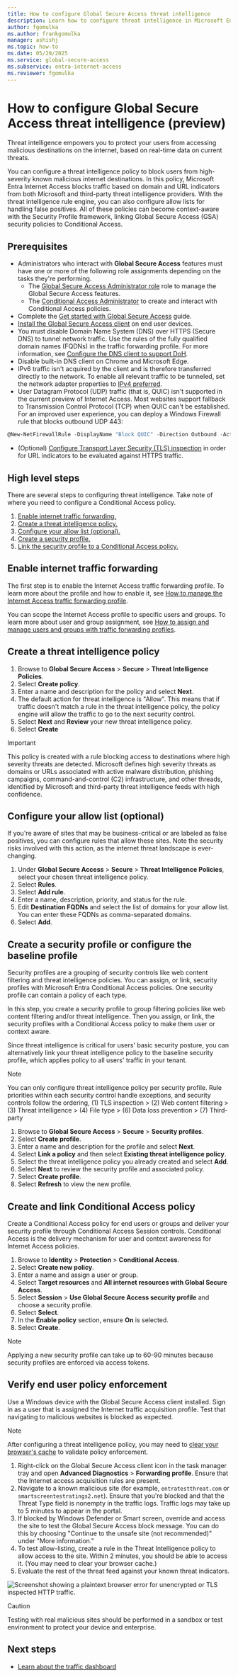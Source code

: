 ```yaml
---
title: How to configure Global Secure Access threat intelligence
description: Learn how to configure threat intelligence in Microsoft Entra Internet Access.
author: fgomulka
ms.author: frankgomulka
manager: ashishj
ms.topic: how-to
ms.date: 05/29/2025
ms.service: global-secure-access
ms.subservice: entra-internet-access
ms.reviewer: fgomulka
---
```


# How to configure Global Secure Access threat intelligence (preview)

Threat intelligence empowers you to protect your users from accessing malicious destinations on the internet, based on real-time data on current threats. 

You can configure a threat intelligence policy to block users from high-severity known malicious internet destinations. In this policy, Microsoft Entra Internet Access blocks traffic based on domain and URL indicators from both Microsoft and third-party threat intelligence providers. With the threat intelligence rule engine, you can also configure allow lists for handling false positives. All of these policies can become context-aware with the Security Profile framework, linking Global Secure Access (GSA) security policies to Conditional Access. 

## Prerequisites

- Administrators who interact with **Global Secure Access** features must have one or more of the following role assignments depending on the tasks they're performing.
   - The [Global Secure Access Administrator role](/azure/active-directory/roles/permissions-reference) role to manage the Global Secure Access features.
   - The [Conditional Access Administrator](/azure/active-directory/roles/permissions-reference#conditional-access-administrator) to create and interact with Conditional Access policies.
- Complete the [Get started with Global Secure Access](how-to-get-started-with-global-secure-access.md) guide.
- [Install the Global Secure Access client](how-to-install-windows-client.md) on end user devices.
- You must disable Domain Name System (DNS) over HTTPS (Secure DNS) to tunnel network traffic. Use the rules of the fully qualified domain names (FQDNs) in the traffic forwarding profile. For more information, see [Configure the DNS client to support DoH](/windows-server/networking/dns/doh-client-support#configure-the-dns-client-to-support-doh).
- Disable built-in DNS client on Chrome and Microsoft Edge.
- IPv6 traffic isn't acquired by the client and is therefore transferred directly to the network. To enable all relevant traffic to be tunneled, set the network adapter properties to [IPv4 preferred](troubleshoot-global-secure-access-client-diagnostics-health-check.md#ipv4-preferred).
- User Datagram Protocol (UDP) traffic (that is, QUIC) isn't supported in the current preview of Internet Access. Most websites support fallback to Transmission Control Protocol (TCP) when QUIC can't be established. For an improved user experience, you can deploy a Windows Firewall rule that blocks outbound UDP 443: 

```powershell 
@New-NetFirewallRule -DisplayName "Block QUIC" -Direction Outbound -Action Block -Protocol UDP  -RemotePort 443
``` 

- (Optional) [Configure Transport Layer Security (TLS) inspection](how-to-transport-layer-security.md) in order for URL indicators to be evaluated against HTTPS traffic.

## High level steps

There are several steps to configuring threat intelligence. Take note of where you need to configure a Conditional Access policy.

1. [Enable internet traffic forwarding.](#enable-internet-traffic-forwarding)
1. [Create a threat intelligence policy.](#create-a-threat-intelligence-policy)
1. [Configure your allow list (optional).](#configure-your-allow-list-optional)
1. [Create a security profile.](#create-a-security-profile-or-configure-the-baseline-profile)
1. [Link the security profile to a Conditional Access policy.](#create-and-link-conditional-access-policy)

## Enable internet traffic forwarding

The first step is to enable the Internet Access traffic forwarding profile. To learn more about the profile and how to enable it, see [How to manage the Internet Access traffic forwarding profile](how-to-manage-internet-access-profile.md).

You can scope the Internet Access profile to specific users and groups. To learn more about user and group assignment, see [How to assign and manage users and groups with traffic forwarding profiles](how-to-manage-users-groups-assignment.md).

## Create a threat intelligence policy

1. Browse to **Global Secure Access** > **Secure** > **Threat Intelligence Policies**.
1. Select **Create policy**.
1. Enter a name and description for the policy and select **Next**.
1. The default action for threat intelligence is "Allow". This means that if traffic doesn't match a rule in the threat intelligence policy, the policy engine will allow the traffic to go to the next security control.
1. Select **Next** and **Review** your new threat intelligence policy.
1. Select **Create**

> [!IMPORTANT]
> This policy is created with a rule blocking access to destinations where high severity threats are detected. Microsoft defines high severity threats as domains or URLs associated with active malware distribution, phishing campaigns, command-and-control (C2) infrastructure, and other threads, identified by Microsoft and third-party threat intelligence feeds with high confidence.

## Configure your allow list (optional)

If you're aware of sites that may be business-critical or are labeled as false positives, you can configure rules that allow these sites. Note the security risks involved with this action, as the internet threat landscape is ever-changing.

1. Under **Global Secure Access** > **Secure** > **Threat Intelligence Policies**, select your chosen threat intelligence policy.
1. Select **Rules**.
1. Select **Add rule**.
1. Enter a name, description, priority, and status for the rule.
1. Edit **Destination FQDNs** and select the list of domains for your allow list. You can enter these FQDNs as comma-separated domains.
1. Select **Add**. 

## Create a security profile or configure the baseline profile

Security profiles are a grouping of security controls like web content filtering and threat intelligence policies. You can assign, or link, security profiles with Microsoft Entra Conditional Access policies. One security profile can contain a policy of each type.

In this step, you create a security profile to group filtering policies like web content filtering and/or threat intelligence. Then you assign, or link, the security profiles with a Conditional Access policy to make them user or context aware.

Since threat intelligence is critical for users' basic security posture, you can alternatively link your threat intelligence policy to the baseline security profile, which applies policy to all users' traffic in your tenant.

> [!NOTE]
> You can only configure threat intelligence policy per security profile. Rule priorities within each security control handle exceptions, and security controls follow the ordering, (1) TLS inspection > (2) Web content filtering > (3) Threat intelligence > (4) File type > (6) Data loss prevention > (7) Third-party

1. Browse to **Global Secure Access** > **Secure** > **Security profiles**.
2. Select **Create profile**.
3. Enter a name and description for the profile and select **Next**.
4. Select **Link a policy** and then select **Existing threat intelligence policy**.
5. Select the threat intelligence policy you already created and select **Add**.
6. Select **Next** to review the security profile and associated policy.
7. Select **Create profile**.
8. Select **Refresh** to view the new profile.

## Create and link Conditional Access policy

Create a Conditional Access policy for end users or groups and deliver your security profile through Conditional Access Session controls. Conditional Access is the delivery mechanism for user and context awareness for Internet Access policies.

1. Browse to **Identity** > **Protection** > **Conditional Access**.
2. Select **Create new policy**.
3. Enter a name and assign a user or group.
4. Select **Target resources** and **All internet resources with Global Secure Access**.
5. Select **Session** > **Use Global Secure Access security profile** and choose a security profile.
6. Select **Select**.
7. In the **Enable policy** section, ensure **On** is selected.
8. Select **Create**.

> [!NOTE]
> Applying a new security profile can take up to 60-90 minutes because security profiles are enforced via access tokens.


## Verify end user policy enforcement

Use a Windows device with the Global Secure Access client installed. Sign in as a user that is assigned the Internet traffic acquisition profile. Test that navigating to malicious websites is blocked as expected.

> [!NOTE]
> After configuring a threat intelligence policy, you may need to [clear your browser's cache](edge/learning-center/how-to-manage-and-clear-your-cache-and-cookies) to validate policy enforcement.

1. Right-click on the Global Secure Access client icon in the task manager tray and open **Advanced Diagnostics** > **Forwarding profile**. Ensure that the Internet access acquisition rules are present.
1. Navigate to a known malicious site (for example, `entratestthreat.com` or `smartscreentestratings2.net`). Ensure that you're blocked and that the Threat Type field is nonempty in the traffic logs. Traffic logs may take up to 5 minutes to appear in the portal.
1. If blocked by Windows Defender or Smart screen, override and access the site to test the Global Secure Access block message. You can do this by choosing "Continue to the unsafe site (not recommended)" under "More information."
1. To test allow-listing, create a rule in the Threat Intelligence policy to allow access to the site. Within 2 minutes, you should be able to access it. (You may need to clear your browser cache.)
1. Evaluate the rest of the threat feed against your known threat indicators.

![Screenshot showing a plaintext browser error for unencrypted or TLS inspected HTTP traffic.](media/how-to-configure-threat-intelligence/http-block-ti.png)

> [!CAUTION]
> Testing with real malicious sites should be performed in a sandbox or test environment to protect your device and enterprise.

## Next steps

- [Learn about the traffic dashboard](concept-traffic-dashboard.md)
